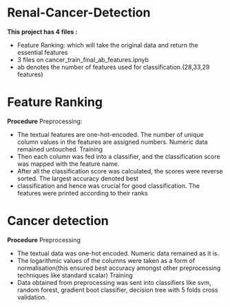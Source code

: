 # Renal-Cancer-Detection
**This project has 4 files :**
* Feature Ranking: which will take the original data and return the essential features
* 3 files on cancer_train_final_ab_features.ipnyb
* ab denotes the number of features used for classification.(28,33,29 features)

# Feature Ranking

**Procedure**
Preprocessing:
* The textual features are one-hot-encoded. The number of unique column values in the features are assigned numbers. Numeric data remained untouched.
Training
* Then each column was fed into a classifier, and the classification score was mapped with the feature name.
* After all the classification score was calculated, the scores were reverse sorted. The largest accuracy denoted best
* classification and hence was crucial for good classification. The features were printed according to their ranks

# Cancer detection
**Procedure**
Preprocessing
* The textual data was one-hot encoded. Numeric data remained as it is.
* The logarithmic values of the columns were taken as a form of normalisation(this ensured best accuracy amongst other preprocessing techniques like standard scalar)
Training
* Data obtained from preprocessing was sent into classifiers like svm, random forest, gradient boot classifier, decision tree with 5 folds cross validation.






